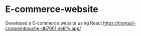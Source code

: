 # E-commerce-website
Developed a E-commerce website using React
https://tranquil-croquembouche-db7001.netlify.app/

